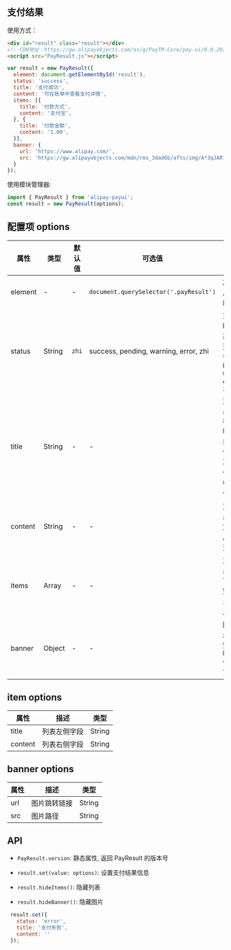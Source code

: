 ## 支付结果

使用方式：

```html
<div id="result" class="result"></div>
<!--CDN地址：https://gw.alipayobjects.com/as/g/PayTM-Core/pay-ui/0.0.20/PayResult.js-->
<script src="PayResult.js"></script>
```

```js
var result = new PayResult({
  element: document.getElementById('result'),
  status: 'success',
  title: '支付成功',
  content: '可在账单中查看支付详情',
  items: [{
    title: '付款方式',
    content: '支付宝',
  }, {
    title: '付款金额',
    content: '1.00',
  }],
  banner: {
    url: 'https://www.alipay.com/',
    src: 'https://gw.alipayobjects.com/mdn/rms_3dad6b/afts/img/A*3qJAR7mY0YEAAAAAAAAAAAAAARQnAQ'
  }
});
```

使用模块管理器:

```js
import { PayResult } from 'alipay-payui';
const result = new PayResult(options);
```
## 配置项 options

属性 | 类型 | 默认值 | 可选值 | 描述
----|----|----|-----|-------
element | - | - | `document.querySelector('.payResult')` | 加载商户信息的容器
status | String | `zhi` | success, pending, warning, error, zhi | 支付 logo 状态，可选 `success`, `pending`, `warning`, `error`, `zhi`
title | String | - | - | 支付结果名字标题说明,一般指定 支付成功，支付处理中，支付失败
content | String | - | - | 支付结果灰色文案，用于补充说明
items | Array | - | - | 支付结果说明,可为空，`item` 信息见下
banner | Object | - | - | 图片展示,可为空，`banner` 信息见下

## item options

属性 | 描述 | 类型
----|-------|-------
title | 列表左侧字段 | String
content | 列表右侧字段 | String

## banner options

属性 | 描述 | 类型
----|-------|-------
url | 图片跳转链接 | String
src | 图片路径 | String

## API

+ `PayResult.version`: 静态属性, 返回 PayResult 的版本号

+ `result.set(value: options)`: 设置支付结果信息
+ `result.hideItems()`: 隐藏列表
+ `result.hideBanner()`: 隐藏图片
 ```js
  result.set({
    status: 'error',
    title: '支付失败',
    content: ''
  });
```


